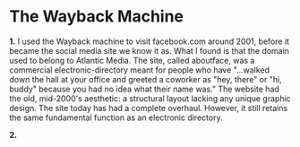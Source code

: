# The Wayback Machine #

**1.** I used the Wayback machine to visit facebook.com around 2001, before it became the social media site we know it as. What I found is that the domain used to belong to Atlantic Media. The site, called aboutface, was a commercial electronic-directory meant for people who have "...walked down the hall at your office and greeted a coworker as "hey, there" or "hi, buddy" because you had no idea what their name was." The website had the old, mid-2000's aesthetic: a structural layout lacking any unique graphic design. The site today has had a complete overhaul. However, it still retains the same fundamental function as an electronic directory.

**2.** 
